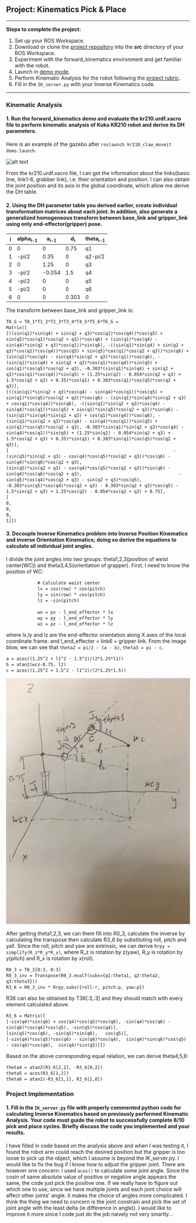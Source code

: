 ## Project: Kinematics Pick & Place

---


**Steps to complete the project:**  


1. Set up your ROS Workspace.
2. Download or clone the [project repository](https://github.com/udacity/RoboND-Kinematics-Project) into the ***src*** directory of your ROS Workspace.  
3. Experiment with the forward_kinematics environment and get familiar with the robot.
4. Launch in [demo mode](https://classroom.udacity.com/nanodegrees/nd209/parts/7b2fd2d7-e181-401e-977a-6158c77bf816/modules/8855de3f-2897-46c3-a805-628b5ecf045b/lessons/91d017b1-4493-4522-ad52-04a74a01094c/concepts/ae64bb91-e8c4-44c9-adbe-798e8f688193).
5. Perform Kinematic Analysis for the robot following the [project rubric](https://review.udacity.com/#!/rubrics/972/view).
6. Fill in the `IK_server.py` with your Inverse Kinematics code. 


[//]: # (Image References)

[image1]: ./misc_images/misc1.png
[image2]: ./misc_images/misc2.JPG
 

---
### Kinematic Analysis
#### 1. Run the forward_kinematics demo and evaluate the kr210.urdf.xacro file to perform kinematic analysis of Kuka KR210 robot and derive its DH parameters.

Here is an example of the gazebo after `roslaunch kr210_claw_moveit demo.launch`.

![alt text][image1]

From the kr210.urdf.xacro file, I can get the information about the links(basic line, link1-6, grabber link), i.e. their orientation and position. I can also obtain the joint position and its axis in the global coordinate, which allow me derive the DH table.

#### 2. Using the DH parameter table you derived earlier, create individual transformation matrices about each joint. In addition, also generate a generalized homogeneous transform between base_link and gripper_link using only end-effector(gripper) pose.

i | alpha<sub>i-1</sub> | a<sub>i-1</sub> | d<sub>i</sub> | theta<sub>i-1</sub>
--- | --- | --- | --- | ---
0 | 0 | 0 | 0.75 | q1
1 | -pi/2 | 0.35 | 0 | q2-pi/2
2 | 0 | 1.25 | 0 | q3
3 | -pi/2 | -0.054 | 1.5 | q4
4 | -pi/2 | 0 | 0 |q5
5 | -pi/2 | 0 | 0 |q6
6 | 0| 0  | 0.303 |0

The transform between base_link and gripper_link is:

```
T0_G = T0_1*T1_2*T2_3*T3_4*T4_5*T5_6*T6_G =
Matrix([
[((sin(q1)*sin(q4) + sin(q2 + q3)*cos(q1)*cos(q4))*cos(q5) + sin(q5)*cos(q1)*cos(q2 + q3))*cos(q6) + (sin(q1)*cos(q4) - sin(q4)*sin(q2 + q3)*cos(q1))*sin(q6), -((sin(q1)*sin(q4) + sin(q2 + q3)*cos(q1)*cos(q4))*cos(q5) + sin(q5)*cos(q1)*cos(q2 + q3))*sin(q6) + (sin(q1)*cos(q4) - sin(q4)*sin(q2 + q3)*cos(q1))*cos(q6), -(sin(q1)*sin(q4) + sin(q2 + q3)*cos(q1)*cos(q4))*sin(q5) + cos(q1)*cos(q5)*cos(q2 + q3), -0.303*(sin(q1)*sin(q4) + sin(q2 + q3)*cos(q1)*cos(q4))*sin(q5) + (1.25*sin(q2) - 0.054*sin(q2 + q3) + 1.5*cos(q2 + q3) + 0.35)*cos(q1) + 0.303*cos(q1)*cos(q5)*cos(q2 + q3)],
[((sin(q1)*sin(q2 + q3)*cos(q4) - sin(q4)*cos(q1))*cos(q5) + sin(q1)*sin(q5)*cos(q2 + q3))*cos(q6) - (sin(q1)*sin(q4)*sin(q2 + q3) + cos(q1)*cos(q4))*sin(q6), -((sin(q1)*sin(q2 + q3)*cos(q4) - sin(q4)*cos(q1))*cos(q5) + sin(q1)*sin(q5)*cos(q2 + q3))*sin(q6) - (sin(q1)*sin(q4)*sin(q2 + q3) + cos(q1)*cos(q4))*cos(q6), -(sin(q1)*sin(q2 + q3)*cos(q4) - sin(q4)*cos(q1))*sin(q5) + sin(q1)*cos(q5)*cos(q2 + q3), -0.303*(sin(q1)*sin(q2 + q3)*cos(q4) - sin(q4)*cos(q1))*sin(q5) + (1.25*sin(q2) - 0.054*sin(q2 + q3) + 1.5*cos(q2 + q3) + 0.35)*sin(q1) + 0.303*sin(q1)*cos(q5)*cos(q2 + q3)],
[                                                               -(sin(q5)*sin(q2 + q3) - cos(q4)*cos(q5)*cos(q2 + q3))*cos(q6) - sin(q4)*sin(q6)*cos(q2 + q3),                                                                  (sin(q5)*sin(q2 + q3) - cos(q4)*cos(q5)*cos(q2 + q3))*sin(q6) - sin(q4)*cos(q6)*cos(q2 + q3),                                     -sin(q5)*cos(q4)*cos(q2 + q3) - sin(q2 + q3)*cos(q5),                                               -0.303*sin(q5)*cos(q4)*cos(q2 + q3) - 0.303*sin(q2 + q3)*cos(q5) - 1.5*sin(q2 + q3) + 1.25*cos(q2) - 0.054*cos(q2 + q3) + 0.75],
[                                                                                                                                                           0,                                                                                                                                                             0,                                                                                        0,                                                                                                                                                                            1]])
```
#### 3. Decouple Inverse Kinematics problem into Inverse Position Kinematics and inverse Orientation Kinematics; doing so derive the equations to calculate all individual joint angles.
I divide the joint angles into two groups: theta1,2,3(position of weist center(WC)) and theta3,4,5(orientation of grapper). 
First, I need to know the position of WC:

```
            # Calculate waist center
            lx = cos(row) * cos(pitch)
            ly = sin(row) * cos(pitch)
            lz = -sin(pitch)

            wx = px - l_end_effector * lx
            wy = py - l_end_effector * ly
            wz = pz - l_end_effector * lz
```
where lx,ly and lz are the end-effector orientation along X axes of the local coordinate frame. and l_end_effector = link6 + gripper link.
From the image blow, we can see that `theta2 = pi/2 - (a - b)`, `theta3 = pi - c`.

```
a = acos((1.25^2 + l1^2 - 1.5^2)/(2*1.25*l1))
b = atan2(wcz-0.75, l2)
c = acos((1.25^2 + 1.5^2 - l1^2)/(2*1.25*1.5))
```

![alt text][image2]

After getting theta1,2,3, we can them fill into R0_3, calculate the inverse by calculating the transpose then calculate R3_6 by substituting roll, pitch and yall. Since the  roll, pitch and yaw are extrinsic, we can derive `Rrpy = simplify(R_z*R_y*R_x)`, where R_z is rotation by z(yaw), R_y is rotation by y(pitch) and R_x is rotation by x(roll).

```
R0_3 = T0_3[0:3, 0:3]
R0_3_inv = Transpose(R0_3.evalf(subs={q1:theta1, q2:theta2, q3:theta3}))
R3_6 = R0_3_inv * Rrpy.subs({roll:r, pitch:p, yaw:p})
```
R36 can also be obtained by T36[:3,:3] and they should match with every element calculated above.

```
R3_6 = Matrix([
[-sin(q4)*sin(q6) + cos(q4)*cos(q5)*cos(q6), -sin(q4)*cos(q6) - sin(q6)*cos(q4)*cos(q5), -sin(q5)*cos(q4)],
[sin(q5)*cos(q6), -sin(q5)*sin(q6),   cos(q5)],
[-sin(q4)*cos(q5)*cos(q6) - sin(q6)*cos(q4),  sin(q4)*sin(q6)*cos(q5) - cos(q4)*cos(q6),  sin(q4)*sin(q5)]])
```

Based on the above corresponding equal relation, we can derive theta4,5,6:

```
theta4 = atan2(R3_6[2,2], -R3_6[0,2])
theta5 = acos(R3_6[1,2])
theta6 = atan2(-R3_6[1,1], R3_6[1,0])
```

### Project Implementation

#### 1. Fill in the `IK_server.py` file with properly commented python code for calculating Inverse Kinematics based on previously performed Kinematic Analysis. Your code must guide the robot to successfully complete 8/10 pick and place cycles. Briefly discuss the code you implemented and your results. 


I have filled in code based on the analysis above and when I was testing it, I found the robot arm could reach the desired position but the gripper is too loose to pick up the object, which I assume is beyond the IK_server.py. I would like to fix the bug if I know how to adjust the gripper joint.
There are however one concern: I used `acos()` to calculate some joint angle. Since the cosin of same absolute value of positive or negative angle appears the same, the code just pick the positive one. If we really have to figure out which one to use, since we have multiple joints and each joint choice will affect other joints' angle. it makes the choice of angles more complicated. I think the thing we need to concern is the joint constrain and pick the set of joint angle with the least delta (ie difference in angle)). I would like to improve it more since I code just do the job naively not very smartly...




